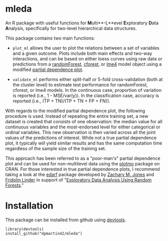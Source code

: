 # mleda

An R package with useful functions for **M**ulti**-L**evel **E**xploratory **D**ata **A**nalysis, specifically for two-level hierarchical data structures.

This package contains two main functions:

* `plot_ml` allows the user to plot the relations between a set of variables and a given outcome. Plots include both main effects and two-way interactions, and can be based on either loess curves using raw data or predictions from a [randomForest](http://cran.r-project.org/web/packages/randomForest/index.html), [cforest](http://cran.r-project.org/web/packages/party/index.html), or [lme4](http://cran.r-project.org/web/packages/lme4/index.html) model object using a modified [partial dependence plot](http://dpmartin42.github.io/posts/partial-dependence-1/).

* `validate_ml` performs either split-half or 5-fold cross-validation (both at the cluster level) to estimate test performance for randomForest, cforest, or lme4 models. In the continuous case, proportion of variation is reported (i.e., 1 - MSE/var(y)). In the classification case, accuracy is reported (i.e., (TP + TN)/(TP + TN + FP + FN)).

With regards to the modified partial dependence plot, the following procedure is used. Instead of repeating the entire training set, a new dataset is created that consists of one observation: the median value for all continuous variables and the most-endorsed level for either categorical or ordinal variables. This new observation is then varied across all the joint values of the predictions of interest. While not a true partial dependence plot, it typically will yield similar results and has the same computation time regardless of the sample size of the training set. 

This approach has been referred to as a "poor-man's" partial dependence plot and can be used for non-multilevel data using the [plotmo](http://cran.r-project.org/web/packages/plotmo/plotmo.pdf) package on CRAN. For those interested in true partial dependence plots, I recommend taking a look at the [edarf](https://github.com/zmjones/edarf/) package developed by [Zachary M. Jones](http://zmjones.com) and [Fridolin Linder](http://polisci.la.psu.edu/people/fjl128) in support of "[Exploratory Data Analysis Using Random Forests](https://github.com/zmjones/rfss/)."

# Installation

This package can be installed from github using [devtools](http://cran.r-project.org/web/packages/devtools/index.html).

```{r}
library(devtools)
install_github("dpmartin42/mleda")
```
